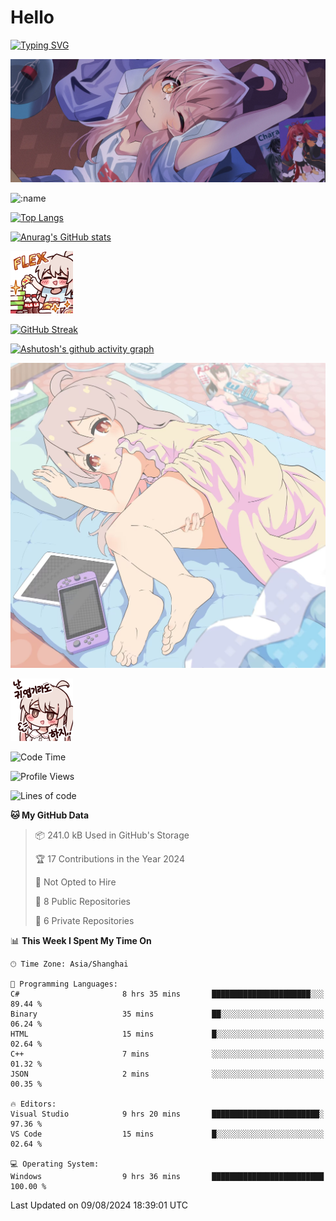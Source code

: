 # Hello

[![Typing SVG](https://readme-typing-svg.demolab.com?font=Fira+Code&pause=1000&color=F78FDE&width=435&lines=%E6%AC%A2%E8%BF%8E%E5%A4%A7%E4%BD%AC%E6%9D%A5%E8%AE%BF0v0)](https://git.io/typing-svg)

![bg.webp](bg.webp)

![:name](https://count.getloli.com/get/@hk416?theme=rule34)

[![Top Langs](https://github-readme-stats.vercel.app/api/top-langs/?username=qq583044063qq&locale=cn&hide=javascript,html,css&theme=tokyonight)](https://github.com/anuraghazra/github-readme-stats)

[![Anurag's GitHub stats](https://github-readme-stats.vercel.app/api?username=qq583044063qq&count_private=true&show_icons=true&locale=cn&theme=tokyonight)](https://github.com/anuraghazra/github-readme-stats)

![baimeng.png](mahiro_flex.png)

[![GitHub Streak](https://streak-stats.demolab.com/?user=qq583044063qq&locale=zh_Hans&theme=tokyonight)](https://git.io/streak-stats)

[![Ashutosh's github activity graph](https://github-readme-activity-graph.vercel.app/graph?username=qq583044063qq&theme=tokyo-night)](https://github.com/ashutosh00710/github-readme-activity-graph)

![mahiroshuiyi.jpg](assets/mahiroshuiyi.jpg)

![baimeng.png](mahiro.png)
<!--START_SECTION:waka-->
![Code Time](http://img.shields.io/badge/Code%20Time-1%2C019%20hrs%2022%20mins-blue)

![Profile Views](http://img.shields.io/badge/Profile%20Views-0-blue)

![Lines of code](https://img.shields.io/badge/From%20Hello%20World%20I%27ve%20Written-905.0%20thousand%20lines%20of%20code-blue)

**🐱 My GitHub Data** 

> 📦 241.0 kB Used in GitHub's Storage 
 > 
> 🏆 17 Contributions in the Year 2024
 > 
> 🚫 Not Opted to Hire
 > 
> 📜 8 Public Repositories 
 > 
> 🔑 6 Private Repositories 
 > 
📊 **This Week I Spent My Time On** 

```text
🕑︎ Time Zone: Asia/Shanghai

💬 Programming Languages: 
C#                       8 hrs 35 mins       ██████████████████████░░░   89.44 % 
Binary                   35 mins             ██░░░░░░░░░░░░░░░░░░░░░░░   06.24 % 
HTML                     15 mins             █░░░░░░░░░░░░░░░░░░░░░░░░   02.64 % 
C++                      7 mins              ░░░░░░░░░░░░░░░░░░░░░░░░░   01.32 % 
JSON                     2 mins              ░░░░░░░░░░░░░░░░░░░░░░░░░   00.35 % 

🔥 Editors: 
Visual Studio            9 hrs 20 mins       ████████████████████████░   97.36 % 
VS Code                  15 mins             █░░░░░░░░░░░░░░░░░░░░░░░░   02.64 % 

💻 Operating System: 
Windows                  9 hrs 36 mins       █████████████████████████   100.00 % 
```


 Last Updated on 09/08/2024 18:39:01 UTC
<!--END_SECTION:waka-->
